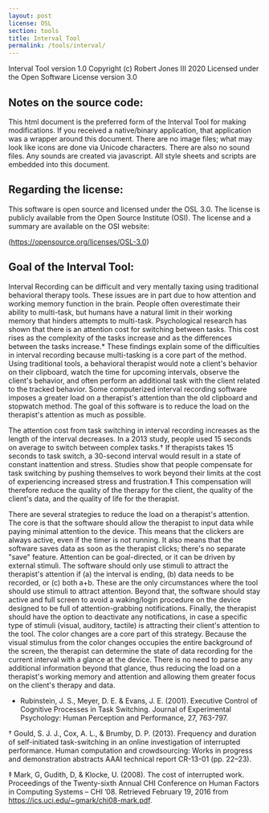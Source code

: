 ```yaml
---
layout: post
license: OSL
section: tools
title: Interval Tool
permalink: /tools/interval/
---
```


Interval Tool
version 1.0
Copyright (c) Robert Jones III 2020
Licensed under the Open Software License version 3.0

## Notes on the source code:

This html document is the preferred form of the Interval Tool for making 
modifications. If you received a native/binary application, that application was 
a wrapper around this document. There are no image files; what may look like 
icons are done via Unicode characters. There are also no sound files. Any sounds 
are created via javascript. All style sheets and scripts are embedded into this 
document. 

## Regarding the license:

This software is open source and licensed under the OSL 3.0. The license is
publicly available from the Open Source Institute (OSI). The license and a 
summary are available on the OSI website:

(https://opensource.org/licenses/OSL-3.0)

## Goal of the Interval Tool:

Interval Recording can be difficult and very mentally taxing using traditional 
behavioral therapy tools. These issues are in part due to how attention and working memory 
function in the brain. People often overestimate their ability to multi-task, 
but humans have a natural limit in their working memory that hinders attempts to 
multi-task. Psychological research has shown that there is an attention cost for 
switching between tasks. This cost rises as the complexity of the tasks increase 
and as the differences between the tasks increase.* These findings explain some 
of the difficulties in interval recording because multi-tasking is a core part 
of the method. Using traditional tools, a behavioral therapist would note a 
client's behavior on their clipboard, watch the time for upcoming intervals, 
observe the client's behavior, and often perform an additional task with the 
client related to the tracked behavior. Some computerized interval recording 
software imposes a greater load on a therapist's attention than the old 
clipboard and stopwatch method. The goal of this software is to reduce the load 
on the therapist's attention as much as possible.

The attention cost from task switching in interval recording increases as the 
length of the interval decreases. In a 2013 study, people used 15 seconds on 
average to switch between complex tasks.† If therapists takes 15 seconds to task 
switch, a 30-second interval would result in a state of constant inattention and 
stress. Studies show that people compensate for task switching by pushing 
themselves to work beyond their limits at the cost of experiencing increased 
stress and frustration.‡ This compensation will therefore reduce the quality of 
the therapy for the client, the quality of the client's data, and the quality of 
life for the therapist.

There are several strategies to reduce the load on a therapist's attention. The 
core is that the software should allow the therapist to input data while paying 
minimal attention to the device. This means that the clickers are always active, 
even if the timer is not running. It also means that the software saves data as 
soon as the therapist clicks; there's no separate "save" feature. Attention can 
be goal-directed, or it can be driven by external stimuli. The software should 
only use stimuli to attract the therapist's attention if (a) the interval is 
ending, (b) data needs to be recorded, or (c) both a+b. These are the only 
circumstances where the tool should use stimuli to attract attention. Beyond 
that, the software should stay active and full screen to avoid a waking/login 
procedure on the device designed to be full of attention-grabbing notifications. 
Finally, the therapist should have the option to deactivate any notifications, 
in case a specific type of stimuli (visual, auditory, tactile) is attracting 
their client's attention to the tool. The color changes are a core part of this
strategy. Because the visual stimulus from the color changes occupies the entire
background of the screen, the therapist can determine the state of data
recording for the current interval with a glance at the device. There is no need
to parse any additional information beyond that glance, thus reducing the load
on a therapist's working memory and attention and allowing them greater focus
on the client's therapy and data.
 
* Rubinstein, J. S., Meyer, D. E. & Evans, J. E. (2001). Executive Control of 
   Cognitive Processes in Task Switching. Journal of Experimental Psychology: 
   Human Perception and Performance, 27, 763-797.
   
† Gould, S. J. J., Cox, A. L., & Brumby, D. P. (2013). Frequency and duration of
   self-initiated task-switching in an online investigation of interrupted 
   performance. Human computation and crowdsourcing: Works in progress and 
   demonstration abstracts AAAI technical report CR-13-01 (pp. 22–23).
   
‡ Mark, G, Gudith, D, & Klocke, U. (2008). The cost of interrupted work. 
   Proceedings of the Twenty-sixth Annual CHI Conference on Human Factors in 
   Computing Systems – CHI ’08. Retrieved February 19, 2016 
   from https://ics.uci.edu/~gmark/chi08-mark.pdf.
